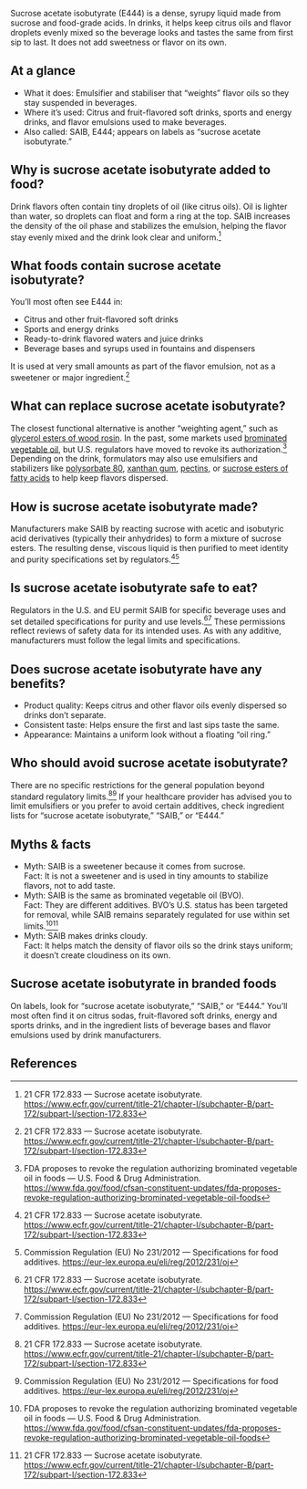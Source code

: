 Sucrose acetate isobutyrate (E444) is a dense, syrupy liquid made from sucrose and food-grade acids. In drinks, it helps keep citrus oils and flavor droplets evenly mixed so the beverage looks and tastes the same from first sip to last. It does not add sweetness or flavor on its own. 
<!--more-->

## At a glance
- What it does: Emulsifier and stabiliser that “weights” flavor oils so they stay suspended in beverages.
- Where it’s used: Citrus and fruit-flavored soft drinks, sports and energy drinks, and flavor emulsions used to make beverages.
- Also called: SAIB, E444; appears on labels as “sucrose acetate isobutyrate.”

## Why is sucrose acetate isobutyrate added to food?
Drink flavors often contain tiny droplets of oil (like citrus oils). Oil is lighter than water, so droplets can float and form a ring at the top. SAIB increases the density of the oil phase and stabilizes the emulsion, helping the flavor stay evenly mixed and the drink look clear and uniform.[^1]

## What foods contain sucrose acetate isobutyrate?
You’ll most often see E444 in:
- Citrus and other fruit-flavored soft drinks
- Sports and energy drinks
- Ready-to-drink flavored waters and juice drinks
- Beverage bases and syrups used in fountains and dispensers

It is used at very small amounts as part of the flavor emulsion, not as a sweetener or major ingredient.[^1]

## What can replace sucrose acetate isobutyrate?
The closest functional alternative is another “weighting agent,” such as [glycerol esters of wood rosin](/e445-glycerol-esters-of-wood-rosin). In the past, some markets used [brominated vegetable oil](/e443-brominated-vegetable-oil), but U.S. regulators have moved to revoke its authorization.[^3] Depending on the drink, formulators may also use emulsifiers and stabilizers like [polysorbate 80](/e433-polyoxyethylene-sorbitan-monooleate), [xanthan gum](/e415-xanthan-gum), [pectins](/e440-pectins), or [sucrose esters of fatty acids](/e473-sucrose-esters-of-fatty-acids) to help keep flavors dispersed.

## How is sucrose acetate isobutyrate made?
Manufacturers make SAIB by reacting sucrose with acetic and isobutyric acid derivatives (typically their anhydrides) to form a mixture of sucrose esters. The resulting dense, viscous liquid is then purified to meet identity and purity specifications set by regulators.[^1][^2]

## Is sucrose acetate isobutyrate safe to eat?
Regulators in the U.S. and EU permit SAIB for specific beverage uses and set detailed specifications for purity and use levels.[^1][^2] These permissions reflect reviews of safety data for its intended uses. As with any additive, manufacturers must follow the legal limits and specifications.

## Does sucrose acetate isobutyrate have any benefits?
- Product quality: Keeps citrus and other flavor oils evenly dispersed so drinks don’t separate.
- Consistent taste: Helps ensure the first and last sips taste the same.
- Appearance: Maintains a uniform look without a floating “oil ring.”

## Who should avoid sucrose acetate isobutyrate?
There are no specific restrictions for the general population beyond standard regulatory limits.[^1][^2] If your healthcare provider has advised you to limit emulsifiers or you prefer to avoid certain additives, check ingredient lists for “sucrose acetate isobutyrate,” “SAIB,” or “E444.”

## Myths & facts
- Myth: SAIB is a sweetener because it comes from sucrose.  
  Fact: It is not a sweetener and is used in tiny amounts to stabilize flavors, not to add taste.
- Myth: SAIB is the same as brominated vegetable oil (BVO).  
  Fact: They are different additives. BVO’s U.S. status has been targeted for removal, while SAIB remains separately regulated for use within set limits.[^3][^1]
- Myth: SAIB makes drinks cloudy.  
  Fact: It helps match the density of flavor oils so the drink stays uniform; it doesn’t create cloudiness on its own.

## Sucrose acetate isobutyrate in branded foods
On labels, look for “sucrose acetate isobutyrate,” “SAIB,” or “E444.” You’ll most often find it on citrus sodas, fruit-flavored soft drinks, energy and sports drinks, and in the ingredient lists of beverage bases and flavor emulsions used by drink manufacturers.

## References
[^1]: 21 CFR 172.833 — Sucrose acetate isobutyrate. https://www.ecfr.gov/current/title-21/chapter-I/subchapter-B/part-172/subpart-I/section-172.833
[^2]: Commission Regulation (EU) No 231/2012 — Specifications for food additives. https://eur-lex.europa.eu/eli/reg/2012/231/oj
[^3]: FDA proposes to revoke the regulation authorizing brominated vegetable oil in foods — U.S. Food & Drug Administration. https://www.fda.gov/food/cfsan-constituent-updates/fda-proposes-revoke-regulation-authorizing-brominated-vegetable-oil-foods
